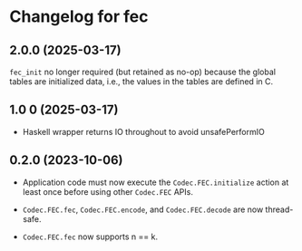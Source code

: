 # Changelog for fec

## 2.0.0 (2025-03-17)

`fec_init` no longer required (but retained as no-op) because the global tables are initialized data, i.e., the values in the tables are defined in C.

## 1.0 0 (2025-03-17)

* Haskell wrapper returns IO throughout to avoid unsafePerformIO

## 0.2.0 (2023-10-06)

* Application code must now execute the `Codec.FEC.initialize` action at least
  once before using other `Codec.FEC` APIs.

* `Codec.FEC.fec`, `Codec.FEC.encode`, and `Codec.FEC.decode` are now thread-safe.

* `Codec.FEC.fec` now supports n == k.
